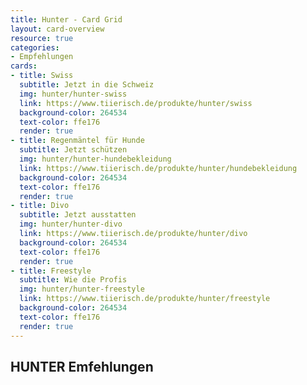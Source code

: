 ```yaml
---
title: Hunter - Card Grid
layout: card-overview
resource: true
categories:
- Empfehlungen
cards:
- title: Swiss
  subtitle: Jetzt in die Schweiz
  img: hunter/hunter-swiss
  link: https://www.tiierisch.de/produkte/hunter/swiss
  background-color: 264534
  text-color: ffe176
  render: true
- title: Regenmäntel für Hunde
  subtitle: Jetzt schützen
  img: hunter/hunter-hundebekleidung
  link: https://www.tiierisch.de/produkte/hunter/hundebekleidung
  background-color: 264534
  text-color: ffe176
  render: true
- title: Divo
  subtitle: Jetzt ausstatten
  img: hunter/hunter-divo
  link: https://www.tiierisch.de/produkte/hunter/divo
  background-color: 264534
  text-color: ffe176
  render: true
- title: Freestyle
  subtitle: Wie die Profis
  img: hunter/hunter-freestyle
  link: https://www.tiierisch.de/produkte/hunter/freestyle
  background-color: 264534
  text-color: ffe176
  render: true
---
```


## HUNTER Emfehlungen
